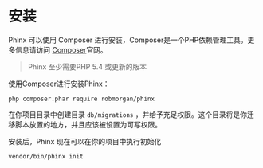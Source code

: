 # 安装

Phinx 可以使用 Composer 进行安装，Composer是一个PHP依赖管理工具。更多信息请访问 [Composer](https://getcomposer.org/)官网。

> Phinx 至少需要PHP 5.4 或更新的版本

使用Composer进行安装Phinx：

```
php composer.phar require robmorgan/phinx
```

在你项目目录中创建目录 `db/migrations` ，并给予充足权限。这个目录将是你迁移脚本放置的地方，并且应该被设置为可写权限。

安装后，Phinx 现在可以在你的项目中执行初始化

```
vendor/bin/phinx init
```



